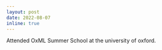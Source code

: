 ```yaml
---
layout: post
date: 2022-08-07
inline: true
---
```


Attended OxML Summer School at the university of oxford.
